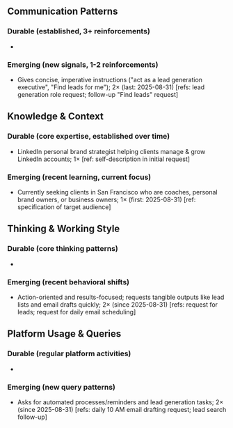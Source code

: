 ## Communication Patterns
### Durable (established, 3+ reinforcements)
- 

### Emerging (new signals, 1-2 reinforcements)
- Gives concise, imperative instructions ("act as a lead generation executive", "Find leads for me"); 2× (last: 2025-08-31) [refs: lead generation role request; follow-up "Find leads" request]

## Knowledge & Context
### Durable (core expertise, established over time)
- LinkedIn personal brand strategist helping clients manage & grow LinkedIn accounts; 1× [ref: self-description in initial request]

### Emerging (recent learning, current focus)
- Currently seeking clients in San Francisco who are coaches, personal brand owners, or business owners; 1× (first: 2025-08-31) [ref: specification of target audience]

## Thinking & Working Style
### Durable (core thinking patterns)
- 

### Emerging (recent behavioral shifts)
- Action-oriented and results-focused; requests tangible outputs like lead lists and email drafts quickly; 2× (since 2025-08-31) [refs: request for leads; request for daily email scheduling]

## Platform Usage & Queries
### Durable (regular platform activities)
- 

### Emerging (new query patterns)
- Asks for automated processes/reminders and lead generation tasks; 2× (since 2025-08-31) [refs: daily 10 AM email drafting request; lead search follow-up]